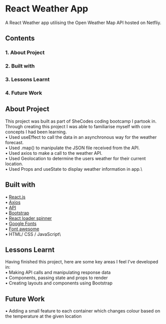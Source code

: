 # React Weather App

A React Weather app utilising the Open Weather Map API hosted on Netfliy.

## Contents

### 1. About Project

### 2. Built with

### 3. Lessons Learnt

### 4. Future Work

## About Project

This project was built as part of SheCodes coding bootcamp I partook in. Through creating this project I was able to familiarise myself with core concepts I had been learning.\
• Used useEffect to call the data in an asynchronous way for the weather forecast.\
• Used .map() to manipulate the JSON file received from the API.\
• Used axios to make a call to the weather API.\
• Used Geolocation to determine the users weather for their current location.\
• Used Props and useState to display weather information in app.\

## Built with

• [React.js](https://reactjs.org/)\
• [Axios](https://github.com/axios/axios)\
• [API](https://openweathermap.org/api)\
• [Bootstrap](https://getbootstrap.com/)\
• [React loader spinner](https://www.npmjs.comaxi/package/react-loader-spinner)\
• [Google Fonts](https://fonts.google.com/)\
• [Font awesome](https://fontawesome.com/)\
• HTML/ CSS / JavaScript\

## Lessons Learnt

Having finished this project, here are some key areas I feel I've developed in:\
• Making API calls and manipulating response data\
• Components, passing state and props to render\
• Creating layouts and components using Bootstrap

## Future Work

• Adding a small feature to each container which changes colour based on the temperature at the given location
